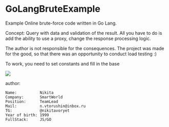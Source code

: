 # GoLangBruteExample

Example Online brute-force code written in Go Lang.

Concept: Query with data and validation of the result. All you have to do is add the ability to use a proxy, change the response processing logic.

The author is not responsible for the consequences. The project was made for the good, so that there was an opportunity to conduct load testing :)

To work, you need to set constants and fill in the base

![](https://dl3.joxi.net/drive/2021/04/17/0047/1226/3105994/94/7f246332e4.jpg)

author: 
    
    Name:          Nikita
    Company:       SmartWorld
    Position:      TeamLead
    Mail:          n.vtorushin@inbox.ru
    TG:            @nikitavoryet
    Year of birth: 1999
    FullStack:     JS/GO
    
